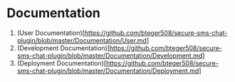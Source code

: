 # Documentation
1. (User Documentation)[https://github.com/bteger508/secure-sms-chat-plugin/blob/master/Documentation/User.md]
2. (Development Documentation)[https://github.com/bteger508/secure-sms-chat-plugin/blob/master/Documentation/Development.md]
3. (Deployment Documentation)[https://github.com/bteger508/secure-sms-chat-plugin/blob/master/Documentation/Deployment.md]

